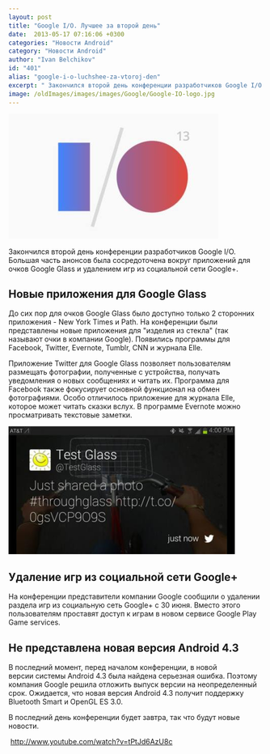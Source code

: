 ```yaml
---
layout: post
title: "Google I/O. Лучшее за второй день"
date:  2013-05-17 07:16:06 +0300
categories: "Новости Android"
category: "Новости Android"
author: "Ivan Belchikov"
id: "401"
alias: "google-i-o-luchshee-za-vtoroj-den"
excerpt: " Закончился второй день конференции разработчиков Google I/O. Большая часть анонсов была сосредоточена вокруг приложений для очков Google Glass и удалением игр из социальной сети Google+."
image: /oldImages/images/images/Google/Google-IO-logo.jpg
---
```

<img src="/oldImages/images/images/Google/Google-IO-logo.jpg" alt="Google I/O 2013"> 

Закончился второй день конференции разработчиков Google I/O. Большая часть анонсов была сосредоточена вокруг приложений для очков Google Glass и удалением игр из социальной сети Google+.
<h2>Новые приложения для Google Glass</h2>
До сих пор для очков Google Glass было доступно только 2 сторонних приложения - New York Times и Path. На конференции были представлены новые приложения для "изделия из стекла" (так называют очки в компании Google). Появились программы для Facebook, Twitter, Evernote, Tumblr, CNN и журнала Elle.

Приложение Twitter для Google Glass позволяет пользователям размещать фотографии, полученные с устройства, получать уведомления о новых сообщениях и читать их. Программа для Facebook также фокусирует основной функционал на обмен фотографиями. Особо отличилось приложение для журнала Elle, которое может читать сказки вслух. В программе Evernote можно просматривать текстовые заметки.

<img src="/oldImages/images/images/Google/Google-Glass-Twitter.jpg" alt="Приложение Twitter для Google Glass">

<h2>Удаление игр из социальной сети Google+</h2>
На конференции представители компании Google сообщили о удалении раздела игр из социальную сеть Google+ с 30 июня. Вместо этого пользователям проставят доступ к играм в новом сервисе Google Play Game services.

<h2>Не представлена новая версия Android 4.3</h2>
В последний момент, перед началом конференции, в новой версии системы Android 4.3 была найдена серьезная ошибка. Поэтому компания Google решила отложить выпуск версии на неопределенный срок. Ожидается, что новая версия Android 4.3 получит поддержку Bluetooth Smart и OpenGL ES 3.0.

В последний день конференции будет завтра, так что будут новые новости.

 http://www.youtube.com/watch?v=tPtJd6AzU8c

 
